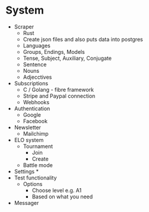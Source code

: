 # System
* Scraper
  * Rust
  * Create json files and also puts data into postgres
  * Languages
  * Groups, Endings, Models
  * Tense, Subject, Auxiliary, Conjugate
  * Sentence
  * Nouns
  * Adjecctives
* Subscriptions
  * C / Golang - fibre framework
  * Stripe and Paypal connection
  * Webhooks
* Authentication
  * Google
  * Facebook
* Newsletter
  * Mailchimp
* ELO system
  * Tournament
    * Join
    * Create
  * Battle mode
* Settings
  * 
* Test functionality
  * Options
    * Choose level e.g. A1
    * Based on what you need
* Messager
